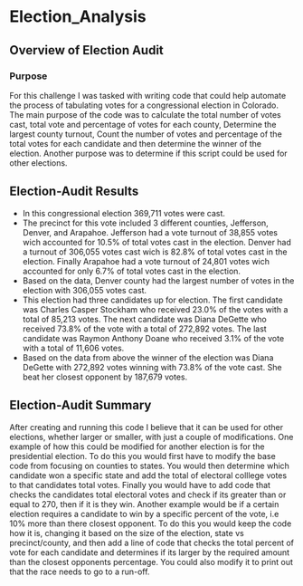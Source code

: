 # Election_Analysis
## Overview of Election Audit
### Purpose
For this challenge I was tasked with writing code that could help automate the process of tabulating votes for a congressional election in Colorado. The main purpose of the code was to calculate the total number of votes cast, total vote and percentage of votes for each county, Determine the largest county turnout, Count the number of votes and percentage of the total votes for each candidate and then determine the winner of the election. Another purpose was to determine if this script could be used for other elections.
## Election-Audit Results
* In this congressional election 369,711 votes were cast.
* The precinct for this vote included 3 different counties, Jefferson, Denver, and Arapahoe. Jefferson had a vote turnout of 38,855 votes wich accounted for 10.5% of total votes cast in the election. Denver had a turnout of 306,055 votes cast wich is 82.8% of total votes cast in the election. Finally Arapahoe had a vote turnout of 24,801 votes wich accounted for only 6.7% of total votes cast in the election.
* Based on the data, Denver county had the largest number of votes in the election with 306,055 votes cast.
* This election had three candidates up for election. The first candidate was Charles Casper Stockham who received 23.0% of the votes with a total of 85,213 votes. The next candidate was Diana DeGette who received 73.8% of the vote with a total of 272,892 votes. The last candidate was Raymon Anthony Doane who received 3.1% of the vote with a total of 11,606 votes.
* Based on the data from above the winner of the election was Diana DeGette with 272,892 votes winning with 73.8% of the vote cast. She beat her closest opponent by 187,679 votes.
## Election-Audit Summary
After creating and running this code I believe that it can be used for other elections, whether larger or smaller, with just a couple of modifications. One example of how this could be modified for another election is for the presidential election. To do this you would first have to modify the base code from focusing on counties to states. You would then determine which candidate won a specific state and add the total of electoral colllege votes to that candidates total votes. Finally you would have to add code that checks the candidates total electoral votes and check if its greater than or equal to 270, then if it is they win. Another example would be if a certain election requires a candidate to win by a specific percent of the vote, i.e 10% more than there closest opponent. To do this you would keep the code how it is, changing it based on the size of the election, state vs precinct/county, and then add a line of code that checks the total percent of vote for each candidate and determines if its larger by the required amount than the closest opponents percentage. You could also modify it to print out that the race needs to go to a run-off. 


